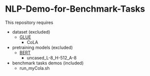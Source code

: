 # NLP-Demo-for-Benchmark-Tasks

This repository requires
 - dataset (excluded)
   - [GLUE](https://gluebenchmark.com/tasks)
      - CoLA
 - pretraining models (excluded)
   - [BERT](https://github.com/google-research/bert)
      - uncased_L-8_H-512_A-8
 - benchmark tasks demos (included)
   - run_myCola.sh